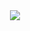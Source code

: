 
<div align="center">
<a href="https://clustrmaps.com/site/1bqgy" title="Visit tracker"><img src="//www.clustrmaps.com/map_v2.png?d=Yb9V_k_ECzoks-zfgOhY0hfdgXRA-fEeX4MocOF_Of8&cl=ffffff"></a> 
</div>